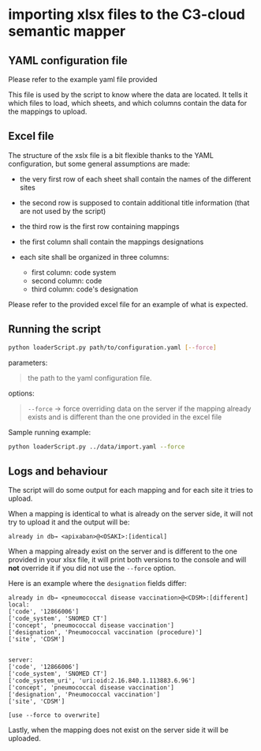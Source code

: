 # importing xlsx files to the C3-cloud semantic mapper

## YAML configuration file

Please refer to the example yaml file provided

This file is used by the script to know where the data are located.
It tells it which files to load, which sheets, and which columns contain the data for the mappings to upload.

## Excel file

The structure of the xslx file is a bit flexible thanks to the YAML configuration, but some general assumptions are made:

- the very first row of each sheet shall contain the names of the different sites 
- the second row is supposed to contain additional title information (that are not used by the script)
- the third row is the first row containing mappings

- the first column shall contain the mappings designations
- each site shall be organized in three columns: 
    - first column: code system
	- second column: code
	- third column: code's designation
	
Please refer to the provided excel file for an example of what is expected.
	
## Running the script


```sh
python loaderScript.py path/to/configuration.yaml [--force]
```

parameters:

> the path to the yaml configuration file.

options:

> `--force` → force overriding data on the server if the mapping already exists and is different than the one provided in the excel file


Sample running example:

```sh
python loaderScript.py ../data/import.yaml --force
```

## Logs and behaviour

The script will do some output for each mapping and for each site it tries to upload.

When a mapping is identical to what is already on the server side, it will not try to upload it and the output will be:
```
already in db→ <apixaban>@<OSAKI>:[identical]
```

When a mapping already exist on the server and is different to the one provided in your xlsx file, it will print both versions to the console and will **not** override it if you did not use the `--force` option.

Here is an example where the `designation` fields differ:

```
already in db→ <pneumococcal disease vaccination>@<CDSM>:[different]
local:
['code', '12866006']
['code_system', 'SNOMED CT']
['concept', 'pneumococcal disease vaccination']
['designation', 'Pneumococcal vaccination (procedure)']
['site', 'CDSM']


server:
['code', '12866006']
['code_system', 'SNOMED CT']
['code_system_uri', 'uri:oid:2.16.840.1.113883.6.96']
['concept', 'pneumococcal disease vaccination']
['designation', 'Pneumococcal vaccination']
['site', 'CDSM']

[use --force to overwrite]
```

Lastly, when the mapping does not exist on the server side it will be uploaded.

